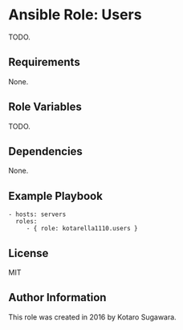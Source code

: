 # Ansible Role: Users

TODO.

## Requirements

None.

## Role Variables

TODO.

## Dependencies

None.

## Example Playbook

```
- hosts: servers
  roles:
     - { role: kotarella1110.users }
```

## License

MIT

## Author Information

This role was created in 2016 by Kotaro Sugawara.
